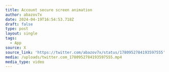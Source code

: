 ```yaml
---
title: Account secure screen animation
author: abazov7x
date: 2024-04-19T16:54:53.718Z
draft: false
type: post
layout: single
tags:
  - App
source: X
source_link: 'https://twitter.com/abazov7x/status/1780952784193597555'
media: /uploads/twitter.com_1780952784193597555.mp4
media_type: video
---
```


